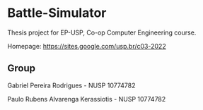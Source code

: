 # Battle-Simulator

Thesis project for EP-USP, Co-op Computer Engineering course.

Homepage: https://sites.google.com/usp.br/c03-2022

## Group

Gabriel Pereira Rodrigues - NUSP 10774782

Paulo Rubens Alvarenga Kerassiotis - NUSP 10774782
